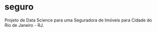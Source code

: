 # seguro
Projeto de Data Science para uma Seguradora de Imóveis para Cidade do Rio de Janeiro - RJ.
